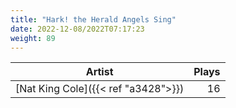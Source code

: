 ```yaml
---
title: "Hark! the Herald Angels Sing"
date: 2022-12-08/2022T07:17:23
weight: 89
---
```




 Artist | Plays 
----- | -----:
[Nat King Cole]({{< ref "a3428">}}) | 16

